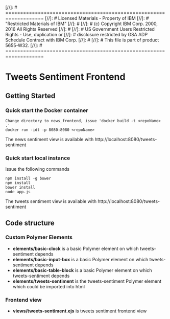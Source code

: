 [//]: # ===================================================================
[//]: #  Licensed Materials - Property of IBM
[//]: #  "Restricted Materials of IBM"
[//]: # 
[//]: #  (c) Copyright IBM Corp. 2000, 2016 All Rights Reserved
[//]: # 
[//]: #  US Government Users Restricted Rights - Use, duplication or
[//]: # disclosure restricted by GSA ADP Schedule Contract with IBM Corp.
[//]: # 
[//]: # This file is part of product 5655-W32.
[//]: # ===================================================================
# Tweets Sentiment Frontend

## Getting Started

### Quick start the Docker container

	Change directory to news_frontend, issue 'docker build -t <repoName> .'
	docker run -idt -p 8080:8080 <repoName>

The news sentiment view is available with http://localhost:8080/tweets-sentiment

### Quick start local instance

Issue the following commands

    npm install -g bower
    npm install
    bower install
    node app.js
    
The tweets sentiment view is available with http://localhost:8080/tweets-sentiment

## Code structure
### Custom Polymer Elements
* **elements/basic-clock** is a basic Polymer element on which tweets-sentiment depends
* **elements/basic-input-box** is a basic Polymer element on which tweets-sentiment depends
* **elements/basic-table-block** is a basic Polymer element on which tweets-sentiment depends
* **elements/tweets-sentiment** is the tweets-sentiment Polymer element which could be imported into html

### Frontend view
* **views/tweets-sentiment.ejs** is tweets sentiment frontend view